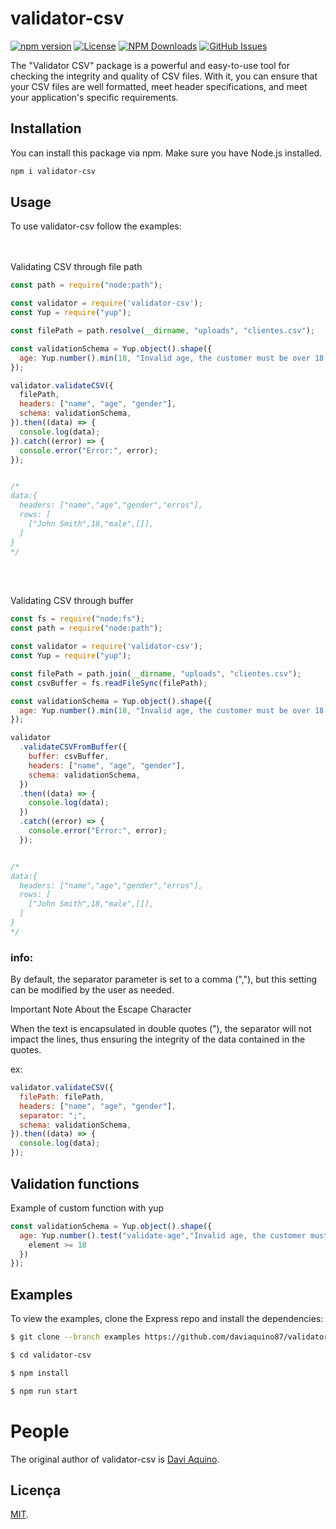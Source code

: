 # validator-csv

[![npm version][npm-version-image]][npm-package-uri]
[![License][license-image]][license-uri]
[![NPM Downloads][npm-downloads-image]][npm-downloads-url]
[![GitHub Issues][github-issues-image]][github-issues-uri]

The "Validator CSV" package is a powerful and easy-to-use tool for checking the integrity and quality of CSV files. With it, you can ensure that your CSV files are well formatted, meet header specifications, and meet your application's specific requirements.

## Installation

You can install this package via npm. Make sure you have Node.js installed.

```bash
npm i validator-csv
```

## Usage
To use validator-csv follow the examples:
<br>
<br>
<br>

Validating CSV through file path
```js
const path = require("node:path");

const validator = require('validator-csv');
const Yup = require("yup");

const filePath = path.resolve(__dirname, "uploads", "clientes.csv");

const validationSchema = Yup.object().shape({
  age: Yup.number().min(18, "Invalid age, the customer must be over 18 years old.").required("The field age is required."),
});

validator.validateCSV({
  filePath,
  headers: ["name", "age", "gender"],
  schema: validationSchema,
}).then((data) => {
  console.log(data);
}).catch((error) => {
  console.error("Error:", error);
});


/*
data:{
  headers: ["name","age","gender","erros"],
  rows: [
    ["John Smith",18,"male",[]],
  ]
}
*/
```
<br>
<br>

Validating CSV through buffer
```js
const fs = require("node:fs");
const path = require("node:path");

const validator = require('validator-csv');
const Yup = require("yup");

const filePath = path.join(__dirname, "uploads", "clientes.csv");
const csvBuffer = fs.readFileSync(filePath);

const validationSchema = Yup.object().shape({
  age: Yup.number().min(18, "Invalid age, the customer must be over 18 years old.").required("The field age is required."),
});

validator
  .validateCSVFromBuffer({
    buffer: csvBuffer,
    headers: ["name", "age", "gender"],
    schema: validationSchema,
  })
  .then((data) => {
    console.log(data);
  })
  .catch((error) => {
    console.error("Error:", error);
  });


/*
data:{
  headers: ["name","age","gender","erros"],
  rows: [
    ["John Smith",18,"male",[]],
  ]
}
*/
```

### info:

By default, the separator parameter is set to a comma (","), but this setting can be modified by the user as needed.

Important Note About the Escape Character

When the text is encapsulated in double quotes ("), the separator will not impact the lines, thus ensuring the integrity of the data contained in the quotes.

ex: 
```js
validator.validateCSV({
  filePath: filePath,
  headers: ["name", "age", "gender"],
  separator: ";",
  schema: validationSchema,
}).then((data) => {
  console.log(data);
});
```


## Validation functions

Example of custom function with yup

```js
const validationSchema = Yup.object().shape({
  age: Yup.number().test("validate-age","Invalid age, the customer must be over 18 years old.",(element) => {
    element >= 18
  })
});
```

## Examples

To view the examples, clone the Express repo and install the dependencies:

```sh
$ git clone --branch examples https://github.com/daviaquino87/validator-csv 

$ cd validator-csv

$ npm install

$ npm run start
```

# People

The original author of validator-csv is [Davi Aquino](https://github.com/daviaquino87).

## Licença

[MIT](LICENSE.md).


[npm-downloads-image]: https://badgen.net/npm/dm/express
[npm-downloads-url]: https://npmcharts.com/compare/validator-csv?minimal=true
[npm-version-image]: https://img.shields.io/npm/v/validator-csv
[npm-package-uri]: https://www.npmjs.com/package/validator-csv
[license-image]: https://img.shields.io/npm/l/validator-csv
[license-uri]: https://github.com/daviaquino87/seu-pacote/blob/main/LICENSE
[github-issues-image]: https://img.shields.io/github/issues/daviaquino87/validator-csv
[github-issues-uri]: https://github.com/daviaquino87/validator-csv/issues